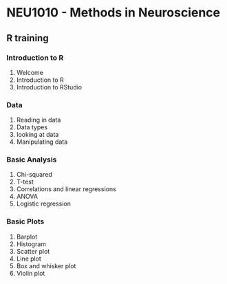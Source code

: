 # NEU1010 - Methods in Neuroscience
## R training 

### Introduction to R

1. Welcome
2. Introduction to R
3. Introduction to RStudio

### Data
1. Reading in data
2. Data types
3. looking at data
4. Manipulating data

### Basic Analysis
1. Chi-squared
2. T-test
3. Correlations and linear regressions
4. ANOVA
5. Logistic regression

### Basic Plots
1. Barplot
2. Histogram
3. Scatter plot
4. Line plot
5. Box and whisker plot
6. Violin plot
